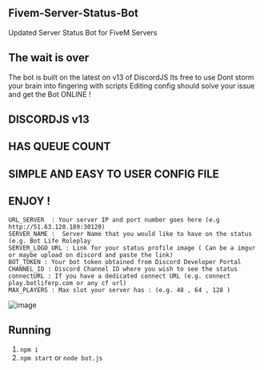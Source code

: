 ## Fivem-Server-Status-Bot
Updated Server Status Bot for FiveM Servers

## The wait is over 
The bot is built on the latest on v13 of DiscordJS
Its free to use
Dont storm your brain into fingering with scripts
Editing config should solve your issue and get the Bot ONLINE !

## DISCORDJS v13
## HAS QUEUE COUNT
## SIMPLE AND EASY TO USER CONFIG FILE
## ENJOY !

```
URL_SERVER  : Your server IP and port number goes here (e.g http://51.63.128.189:30120)
SERVER_NAME :  Server Name that you would like to have on the status (e.g. Bot Life Roleplay
SERVER_LOGO_URL : Link for your status profile image ( Can be a imgur or maybe upload on discord and paste the link)
BOT_TOKEN : Your bot token obtained from Discord Developer Portal
CHANNEL_ID : Discord Channel ID where you wish to see the status 
connectURL : If you have a dedicated connect URL (e.g. connect play.botliferp.com or any cf url)
MAX_PLAYERS : Max slot your server has : (e.g. 48 , 64 , 128 )
```

![image](https://user-images.githubusercontent.com/46029004/144753690-fbf43de6-2294-49df-9b75-9855580c0366.png)

## Running
1. `npm i`
2. `npm start` or `node bot.js`

